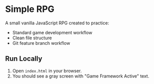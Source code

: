 # Simple RPG

A small vanilla JavaScript RPG created to practice:

- Standard game development workflow
- Clean file structure
- Git feature branch workflow

## Run Locally

1. Open `index.html` in your browser.
2. You should see a gray screen with "Game Framework Active" text.